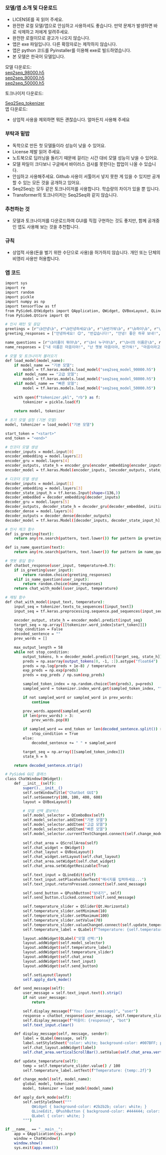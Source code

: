 ### 모델/앱 소개 및 다운로드                                                                                
+ LICENSE를 꼭 읽어 주세요.                                                                                                                                                                                                 
+ 완전한 로컬 모델/앱으로 안심하고 사용하셔도 좋습니다. 만약 문제가 발생하면 바로 삭제하고 저에게 알려주세요.
+ 완전한 로컬이므로 광고가 나오지 않습니다.
+ 앱은 exe 파일입니다. 다른 확장자로는 제작하지 않습니다.
+ 앱은 python 코드를 Pyinstaller를 이용해 exe로 빌드하였습니다.
+ 본 모델은 한국어 모델입니다.

모델 다운로드:                                                                                                   
[seq2seq_98000.h5](https://drive.google.com/file/d/13jwVJKOXsGiRwoMHI9dASlYEUsulsxs_/view?usp=drive_link)       
[seq2seq_90000.h5](https://drive.google.com/file/d/1eCgpFWnyJSX-JgShrnCTm4-LDit_cB0T/view?usp=drive_link)       
[seq2seq_50000.h5](https://drive.google.com/file/d/19tm0EH82sRCQQUbho6bLicw80kc1TI0s/view?usp=drive_link) 

토크나이저 다운로드:                                                                                        

[Seq2Seq_tokenizer](https://drive.google.com/file/d/1n5vWALf3qYSynzdLu5RtAgZEj9RnaCB8/view?usp=drive_link)                
앱 다운로드:                                                                                                     



+ 상업적 사용을 제외하면 뭐든 괜찮습니다. 얼마든지 사용해 주세요 

### 부탁과 밑밥

+ 독학으로 만든 첫 모델들이라 성능이 낮을 수 있어요.
+ License 제발 읽어 주세요.
+ 노트북으로 딥러닝을 돌리기 때문에 걸리는 시간 대비 모델 성능이 낮을 수 있어요.
+ 모델 파일이 크다보니 구글에서 바이러스 검사를 못한다는 팝업이 나올 수 있습니다.
+ 안심하고 사용해주세요. Github 사용이 서툴어서 넣지 못한 게 있을 수 있지만 공개할 수 있는 모든 것을 공개하고 있어요.
+ Seq2Seq는 모두 같은 토크나이저를 사용합니다. 학습량의 차이가 있을 뿐 입니다.
+ Transformer의 토크나이저는 Seq2Seq와 같지 않습니다.

### 추천하는 것

+ 모델과 토크나이저를 다운로드하여 GUI를 직접 구현하는 것도 좋지만, 함께 공개중인 앱도 사용해 보는 것을 추천합니다.

### 규칙

+ 상업적 사용(돈을 벌기 위한 수단으로 사용)을 허가하지 않습니다. 개인 또는 단체의 비영리 사용만 허용합니다.
### 앱 코드
```bash
import sys
import re
import random
import pickle
import numpy as np
import tensorflow as tf
from PySide6.QtWidgets import QApplication, QWidget, QVBoxLayout, QLineEdit, QPushButton, QLabel, QScrollArea, QSlider, QComboBox
from PySide6.QtCore import Qt

# 인사 패턴 및 응답
greetings = [r"\b안녕\b", r"\b안녕하세요\b", r"\b반가워\b", r"\b하이\b", r"\b잘 지내\b"]
greeting_responses = ["안녕하세요! 😊", "반갑습니다!", "안녕! 좋은 하루 보내!", "하이~ 뭐 도와줄까?"]

name_questions = [r"\b이름이 뭐야\b", r"\b너 누구야\b", r"\b너의 이름은\b", r"\b너 뭐야\b"]
name_responses = ["내 이름은 마음이야!", "난 챗봇 마음이야, 반가워!", "마음이라고 불러줘! 😊"]

# 모델 및 토크나이저 불러오기
def load_model(model_name):
    if model_name == "기본 모델":
        model = tf.keras.models.load_model("seq2seq_model_90000.h5")
    elif model_name == "고급 모델":
        model = tf.keras.models.load_model("seq2seq_model_98000.h5")
    elif model_name == "빠른 모델":
        model = tf.keras.models.load_model("seq2seq_model_50000.h5")
    
    with open(f"tokenizer.pkl", "rb") as f:
        tokenizer = pickle.load(f)
    
    return model, tokenizer

# 초기 모델 설정 (기본 모델)
model, tokenizer = load_model("기본 모델")

start_token = "<start>"
end_token = "<end>"

# 인코더 모델 생성
encoder_inputs = model.input[0]
encoder_embedding = model.layers[2]
encoder_gru = model.layers[4]
encoder_outputs, state_h = encoder_gru(encoder_embedding(encoder_inputs))
encoder_model = tf.keras.Model(encoder_inputs, [encoder_outputs, state_h])

# 디코더 모델 생성
decoder_inputs = model.input[1]
decoder_embedding = model.layers[3]
decoder_state_input_h = tf.keras.Input(shape=(136,))
decoder_embedded = decoder_embedding(decoder_inputs)
decoder_gru = model.layers[5]
decoder_outputs, decoder_state_h = decoder_gru(decoder_embedded, initial_state=decoder_state_input_h)
decoder_dense = model.layers[6]
decoder_outputs = decoder_dense(decoder_outputs)
decoder_model = tf.keras.Model([decoder_inputs, decoder_state_input_h], [decoder_outputs, decoder_state_h])

# 인사 체크 함수
def is_greeting(text):
    return any(re.search(pattern, text.lower()) for pattern in greetings)

def is_name_question(text):
    return any(re.search(pattern, text.lower()) for pattern in name_questions)

# 챗봇 응답 함수
def chatbot_response(user_input, temperature=0.7):
    if is_greeting(user_input):
        return random.choice(greeting_responses)
    elif is_name_question(user_input):
        return random.choice(name_responses)
    return chat_with_model(user_input, temperature)

# 채팅 함수
def chat_with_model(input_text, temperature):
    input_seq = tokenizer.texts_to_sequences([input_text])
    input_seq = tf.keras.preprocessing.sequence.pad_sequences(input_seq, maxlen=40, padding="post")

    encoder_output, state_h = encoder_model.predict(input_seq)
    target_seq = np.array([[tokenizer.word_index[start_token]]])
    stop_condition = False
    decoded_sentence = ""
    prev_words = []

    max_output_length = 58
    while not stop_condition:
        output_tokens, h = decoder_model.predict([target_seq, state_h])
        preds = np.asarray(output_tokens[0, -1, :]).astype("float64")
        preds = np.log(preds + 1e-8) / temperature
        exp_preds = np.exp(preds)
        preds = exp_preds / np.sum(exp_preds)

        sampled_token_index = np.random.choice(len(preds), p=preds)
        sampled_word = tokenizer.index_word.get(sampled_token_index, "")

        if not sampled_word or sampled_word in prev_words:
            continue

        prev_words.append(sampled_word)
        if len(prev_words) > 3:
            prev_words.pop(0)

        if sampled_word == end_token or len(decoded_sentence.split()) >= max_output_length:
            stop_condition = True
        else:
            decoded_sentence += " " + sampled_word

        target_seq = np.array([[sampled_token_index]])
        state_h = h

    return decoded_sentence.strip()

# PySide6 GUI 클래스
class ChatWindow(QWidget):
    def __init__(self):
        super().__init__()
        self.setWindowTitle("Chatbot GUI")
        self.setGeometry(100, 100, 400, 600)
        layout = QVBoxLayout()

        # 모델 선택 콤보박스
        self.model_selector = QComboBox(self)
        self.model_selector.addItem("기본 모델")
        self.model_selector.addItem("고급 모델")
        self.model_selector.addItem("빠른 모델")
        self.model_selector.currentTextChanged.connect(self.change_model)
        
        self.chat_area = QScrollArea(self)
        self.chat_widget = QWidget()
        self.chat_layout = QVBoxLayout()
        self.chat_widget.setLayout(self.chat_layout)
        self.chat_area.setWidget(self.chat_widget)
        self.chat_area.setWidgetResizable(True)

        self.text_input = QLineEdit(self)
        self.text_input.setPlaceholderText("메시지를 입력하세요...")
        self.text_input.returnPressed.connect(self.send_message)

        self.send_button = QPushButton("보내기", self)
        self.send_button.clicked.connect(self.send_message)

        self.temperature_slider = QSlider(Qt.Horizontal)
        self.temperature_slider.setMinimum(10)
        self.temperature_slider.setMaximum(100)
        self.temperature_slider.setValue(70)
        self.temperature_slider.valueChanged.connect(self.update_temperature)
        self.temperature_label = QLabel(f"Temperature: {self.temperature_slider.value() / 100:.2f}", self)

        layout.addWidget(QLabel("모델 선택:"))
        layout.addWidget(self.model_selector)
        layout.addWidget(self.temperature_label)
        layout.addWidget(self.temperature_slider)
        layout.addWidget(self.chat_area)
        layout.addWidget(self.text_input)
        layout.addWidget(self.send_button)

        self.setLayout(layout)
        self.apply_dark_mode()

    def send_message(self):
        user_message = self.text_input.text().strip()
        if not user_message:
            return

        self.display_message(f"You: {user_message}", "user")
        response = chatbot_response(user_message, self.temperature_slider.value() / 100)
        self.display_message(f"마음이: {response}", "bot")
        self.text_input.clear()

    def display_message(self, message, sender):
        label = QLabel(message, self)
        label.setStyleSheet("color: white; background-color: #007BFF; padding: 5px; border-radius: 10px;" if sender == "bot" else "color: red; background-color: #f1f1f1; padding: 5px; border-radius: 10px;")
        self.chat_layout.addWidget(label)
        self.chat_area.verticalScrollBar().setValue(self.chat_area.verticalScrollBar().maximum())

    def update_temperature(self):
        temp = self.temperature_slider.value() / 100
        self.temperature_label.setText(f"Temperature: {temp:.2f}")

    def change_model(self, model_name):
        global model, tokenizer
        model, tokenizer = load_model(model_name)

    def apply_dark_mode(self):
        self.setStyleSheet("""
            QWidget { background-color: #2b2b2b; color: white; }
            QLineEdit, QPushButton { background-color: #444444; color: white; border: 1px solid #888888; }
            QLabel { color: white; }
        """)

if __name__ == "__main__":
    app = QApplication(sys.argv)
    window = ChatWindow()
    window.show()
    sys.exit(app.exec())
